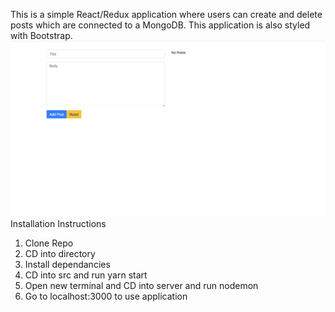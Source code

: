 This is a simple React/Redux application where users can create and delete posts which are connected to a MongoDB. This application is also styled with Bootstrap.
<a href="https://khalidh82.github.io/postreactredux/"><img src="post.png"></a>
Installation Instructions

1. Clone Repo
2. CD into directory
3. Install dependancies
4. CD into src and run yarn start
5. Open new terminal and CD into server and run nodemon
6. Go to localhost:3000 to use application


